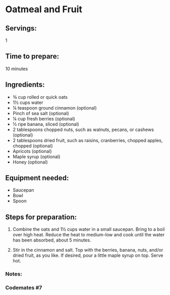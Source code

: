 # Oatmeal and Fruit

## Servings: 

1

## Time to prepare: 

10 minutes

## Ingredients:

- ¾ cup rolled or quick oats
- 1½ cups water
- ¼ teaspoon ground cinnamon (optional)
- Pinch of sea salt (optional)
- ¼ cup fresh berries (optional)
- ½ ripe banana, sliced (optional)
- 2 tablespoons chopped nuts, such as walnuts, pecans, or cashews (optional)
- 2 tablespoons dried fruit, such as raisins, cranberries, chopped apples, chopped (optional)
- Apricots (optional)
- Maple syrup (optional)
- Honey (optional)

## Equipment needed:

- Saucepan
- Bowl
- Spoon

## Steps for preparation:

1. Combine the oats and 1½ cups water in a small saucepan. Bring to a boil over high heat. Reduce the heat to medium-low and cook until the water has been absorbed, about 5 minutes.

2. Stir in the cinnamon and salt. Top with the berries, banana, nuts, and/or dried fruit, as you like. If desired, pour a little maple syrup on top. Serve hot.

### Notes:



### Codemates #7
